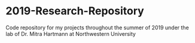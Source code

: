 # 2019-Research-Repository
Code repository for my projects throughout the summer of 2019 under the lab of Dr. Mitra Hartmann at Northwestern University
